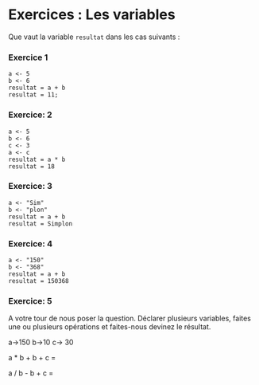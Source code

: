 # Exercices : Les variables 

Que vaut la variable ```resultat``` dans les cas suivants : 

### Exercice 1 


```
a <- 5
b <- 6 
resultat = a + b
resultat = 11;
```

### Exercice: 2

```
a <- 5
b <- 6 
c <- 3
a <- c
resultat = a * b
resultat = 18
```

### Exercice: 3

```
a <- "Sim"
b <- "plon" 
resultat = a + b
resultat = Simplon
```

### Exercice: 4

```
a <- "150"
b <- "368" 
resultat = a + b
resultat = 150368
```

### Exercice: 5

A votre tour de nous poser la question. Déclarer plusieurs variables, faites une ou plusieurs opérations et faites-nous devinez le résultat.

a->150
b->10
c-> 30

a * b + b + c = 

a / b - b + c = 